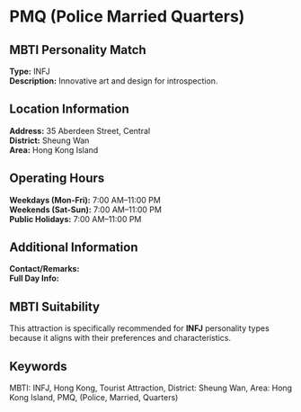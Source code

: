 # PMQ (Police Married Quarters)

## MBTI Personality Match
**Type:** INFJ  
**Description:** Innovative art and design for introspection.

## Location Information
**Address:** 35 Aberdeen Street, Central  
**District:** Sheung Wan  
**Area:** Hong Kong Island

## Operating Hours
**Weekdays (Mon-Fri):** 7:00 AM–11:00 PM  
**Weekends (Sat-Sun):** 7:00 AM–11:00 PM  
**Public Holidays:** 7:00 AM–11:00 PM

## Additional Information
**Contact/Remarks:**   
**Full Day Info:** 

## MBTI Suitability
This attraction is specifically recommended for **INFJ** personality types because it aligns with their preferences and characteristics.

## Keywords
MBTI: INFJ, Hong Kong, Tourist Attraction, District: Sheung Wan, Area: Hong Kong Island, PMQ, (Police, Married, Quarters)
